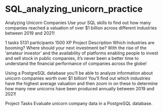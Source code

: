 # SQL_analyzing_unicorn_practice
Analyzing Unicorn Companies
Use your SQL skills to find out how many companies reached a valuation of over $1 billion across different industries between 2019 and 2021!

1 tasks
5131 participants
1500 XP
Project Description
Which industries are booming? Where should your next investment be? With the rise of the ‘amateur investor’ and the availability of platforms enabling people to invest and sell stock in public companies, it’s never been a better time to understand the financial performance of companies across the globe!

Using a PostgreSQL database you’ll be able to analyze information about unicorn companies worth over $1 billion! You’ll find out which industries have the highest average valuation and then zoom in on these to determine how many new unicorns have been produced annually between 2019 and 2021!

Project Tasks
Evaluate unicorn company data in a PostgreSQL database.
